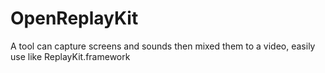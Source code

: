 # OpenReplayKit
A tool can capture screens and sounds then mixed them to a video, easily use like ReplayKit.framework
